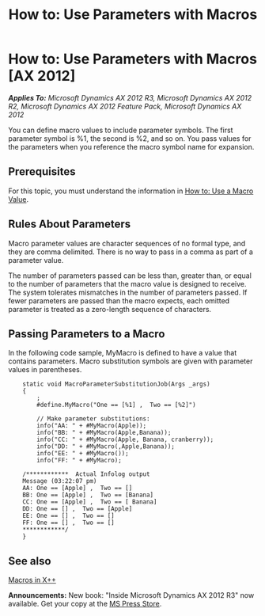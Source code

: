 ﻿---
title: 'How to: Use Parameters with Macros'
TOCTitle: 'How to: Use Parameters with Macros'
ms:assetid: 7f2272a5-6c18-489d-a4b7-fc500294a745
ms:mtpsurl: https://msdn.microsoft.com/en-us/library/Cc197116(v=AX.60)
ms:contentKeyID: 35246130
ms.date: 05/18/2015
mtps_version: v=AX.60
---

# How to: Use Parameters with Macros [AX 2012]


_**Applies To:** Microsoft Dynamics AX 2012 R3, Microsoft Dynamics AX 2012 R2, Microsoft Dynamics AX 2012 Feature Pack, Microsoft Dynamics AX 2012_

You can define macro values to include parameter symbols. The first parameter symbol is %1, the second is %2, and so on. You pass values for the parameters when you reference the macro symbol name for expansion.

## Prerequisites

For this topic, you must understand the information in [How to: Use a Macro Value](how-to-use-a-macro-value.md).

## Rules About Parameters

Macro parameter values are character sequences of no formal type, and they are comma delimited. There is no way to pass in a comma as part of a parameter value.

The number of parameters passed can be less than, greater than, or equal to the number of parameters that the macro value is designed to receive. The system tolerates mismatches in the number of parameters passed. If fewer parameters are passed than the macro expects, each omitted parameter is treated as a zero-length sequence of characters.

## Passing Parameters to a Macro

In the following code sample, MyMacro is defined to have a value that contains parameters. Macro substitution symbols are given with parameter values in parentheses.

```X++
    static void MacroParameterSubstitutionJob(Args _args)
    {
        ;
        #define.MyMacro("One == [%1] ,  Two == [%2]")
    
        // Make parameter substitutions:
        info("AA: " + #MyMacro(Apple));
        info("BB: " + #MyMacro(Apple,Banana));
        info("CC: " + #MyMacro(Apple, Banana, cranberry));
        info("DD: " + #MyMacro(,Apple,Banana));
        info("EE: " + #MyMacro());
        info("FF: " + #MyMacro);
    
    /************  Actual Infolog output
    Message (03:22:07 pm)
    AA: One == [Apple] ,  Two == []
    BB: One == [Apple] ,  Two == [Banana]
    CC: One == [Apple] ,  Two == [ Banana]
    DD: One == [] ,  Two == [Apple]
    EE: One == [] ,  Two == []
    FF: One == [] ,  Two == []
    ************/
    }
```

## See also

[Macros in X++](macros-in-x.md)

  
**Announcements:** New book: "Inside Microsoft Dynamics AX 2012 R3" now available. Get your copy at the [MS Press Store](https://www.microsoftpressstore.com/store/inside-microsoft-dynamics-ax-2012-r3-9780735685109).

